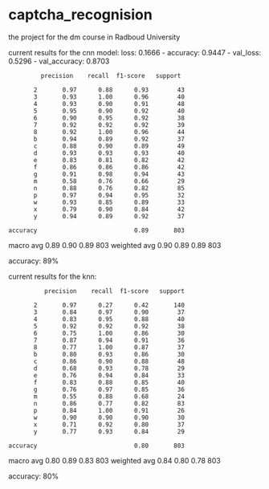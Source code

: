 # captcha_recognision

the project for the dm course in Radboud University

current results for the cnn model:
loss: 0.1666 - accuracy: 0.9447 - val_loss: 0.5296 - val_accuracy: 0.8703

             precision    recall  f1-score   support

           2       0.97      0.88      0.93        43
           3       0.93      1.00      0.96        40
           4       0.93      0.90      0.91        48
           5       0.95      0.90      0.92        40
           6       0.90      0.95      0.92        38
           7       0.92      0.92      0.92        39
           8       0.92      1.00      0.96        44
           b       0.94      0.89      0.92        37
           c       0.88      0.90      0.89        49
           d       0.93      0.93      0.93        40
           e       0.83      0.81      0.82        42
           f       0.86      0.86      0.86        42
           g       0.91      0.98      0.94        43
           m       0.58      0.76      0.66        29
           n       0.88      0.76      0.82        85
           p       0.97      0.94      0.95        32
           w       0.93      0.85      0.89        33
           x       0.79      0.90      0.84        42
           y       0.94      0.89      0.92        37

    accuracy                           0.89       803
   macro avg       0.89      0.90      0.89       803
weighted avg       0.90      0.89      0.89       803

accuracy: 89%



current results for the knn:

              precision    recall  f1-score   support

           2       0.97      0.27      0.42       140
           3       0.84      0.97      0.90        37
           4       0.83      0.95      0.88        40
           5       0.92      0.92      0.92        38
           6       0.75      1.00      0.86        30
           7       0.87      0.94      0.91        36
           8       0.77      1.00      0.87        37
           b       0.80      0.93      0.86        30
           c       0.86      0.90      0.88        48
           d       0.68      0.93      0.78        29
           e       0.76      0.94      0.84        33
           f       0.83      0.88      0.85        40
           g       0.76      0.97      0.85        36
           m       0.55      0.88      0.68        24
           n       0.86      0.77      0.82        83
           p       0.84      1.00      0.91        26
           w       0.90      0.90      0.90        30
           x       0.71      0.92      0.80        37
           y       0.77      0.93      0.84        29

    accuracy                           0.80       803
   macro avg       0.80      0.89      0.83       803
weighted avg       0.84      0.80      0.78       803

accuracy: 80%